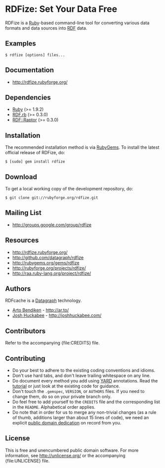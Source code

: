 RDFize: Set Your Data Free
==========================

RDFize is a [Ruby][]-based command-line tool for converting various data
formats and data sources into [RDF][] data.

Examples
--------

    $ rdfize [options] files...

Documentation
-------------

* <http://rdfize.rubyforge.org/>

Dependencies
------------

* [Ruby](http://ruby-lang.org/) (>= 1.9.2)
* [RDF.rb](http://rubygems.org/gems/rdf) (>= 0.3.0)
* [RDF::Raptor](http://rubygems.org/gems/rdf-raptor) (>= 0.3.0)

Installation
------------

The recommended installation method is via [RubyGems](http://rubygems.org/).
To install the latest official release of RDFize, do:

    $ [sudo] gem install rdfize

Download
--------

To get a local working copy of the development repository, do:

    $ git clone git://rubyforge.org/rdfize.git

Mailing List
------------

* <http://groups.google.com/group/rdfize>

Resources
---------

* <http://rdfize.rubyforge.org/>
* <http://github.com/datagraph/rdfize>
* <http://rubygems.org/gems/rdfize>
* <http://rubyforge.org/projects/rdfize/>
* <http://raa.ruby-lang.org/project/rdfize/>

Authors
-------

RDFcache is a [Datagraph][] technology.

* [Arto Bendiken](http://github.com/bendiken) - <http://ar.to/>
* [Josh Huckabee](http://github.com/jhuckabee) - <http://joshhuckabee.com/>

Contributors
------------

Refer to the accompanying {file:CREDITS} file.

Contributing
------------

* Do your best to adhere to the existing coding conventions and idioms.
* Don't use hard tabs, and don't leave trailing whitespace on any line.
* Do document every method you add using [YARD][] annotations. Read the
  [tutorial][YARD-GS] or just look at the existing code for guidance.
* Don't touch the `.gemspec`, `VERSION`, or `AUTHORS` files.
  If you need to change them, do so on your private branch only.
* Do feel free to add yourself to the `CREDITS` file and the corresponding
  list in the `README`. Alphabetical order applies.
* Do note that in order for us to merge any non-trivial changes (as a rule
  of thumb, additions larger than about 15 lines of code), we need an
  explicit [public domain dedication][PDD] on record from you.

License
-------

This is free and unencumbered public domain software. For more information,
see <http://unlicense.org/> or the accompanying {file:UNLICENSE} file.

[Datagraph]:  http://datagraph.org/
[RDF]:        http://www.w3.org/RDF/
[RDF.rb]:     http://rdf.rubyforge.org/
[Ruby]:       http://ruby-lang.org/
[YARD]:       http://yardoc.org/
[YARD-GS]:    http://rubydoc.info/docs/yard/file/docs/GettingStarted.md
[PDD]:        http://unlicense.org/#unlicensing-contributions
